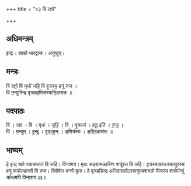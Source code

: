 +++
title = "०३ वि रक्षो"

+++
## अधिमन्त्रम्
इन्द्रः। शासो भारद्वाजः। अनुष्टुप्।

## मन्त्रः
वि रक्षो॒ वि मृधो॑ जहि॒ वि वृ॒त्रस्य॒ हनू॑ रुज ।  
वि म॒न्युमि॑न्द्र वृत्रहन्न॒मित्र॑स्याभि॒दास॑तः ॥

## पदपाठः
वि । रक्षः॑ । वि । मृधः॑ । ज॒हि॒ । वि । वृ॒त्रस्य॑ । हनू॒ इति॑ । रु॒ज॒ ।  
वि । म॒न्युम् । इ॒न्द्र॒ । वृ॒त्र॒ऽह॒न् । अ॒मित्र॑स्य । अ॒भि॒ऽदास॑तः ॥

## भाष्यम्
हे इन्द्र रक्षो राक्षसजातं वि जहि। विनाशय। मृधः सङ्ग्रामकारिणः शत्रूंश्च वि जहि। वृत्रस्यावरकस्यासुरस्य हनू कपोलप्रान्तौ वि रुज। विशेषेण भग्नौ कुरु। हे वृत्रहन्निन्द्र अभिदासतोऽस्मानुपक्शयतो मित्रस्य शत्रोर्मन्युं क्रोधमपि विनाशय॥३॥